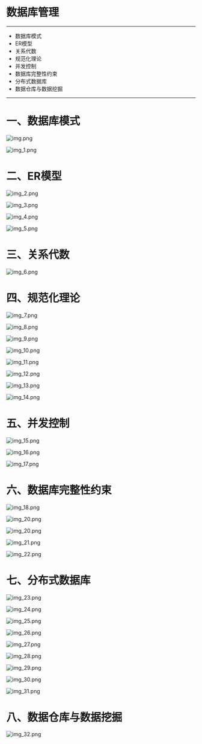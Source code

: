 # 数据库管理

---
* 数据库模式
* ER模型
* 关系代数
* 规范化理论
* 并发控制
* 数据库完整性约束
* 分布式数据库
* 数据仓库与数据挖掘
---


# 一、数据库模式

![img.png](images/img.png)

![img_1.png](images/img_1.png)

# 二、ER模型

![img_2.png](images/img_2.png)

![img_3.png](images/img_3.png)

![img_4.png](images/img_4.png)

![img_5.png](images/img_5.png)

# 三、关系代数

![img_6.png](images/img_6.png)


# 四、规范化理论

![img_7.png](images/img_7.png)

![img_8.png](images/img_8.png)

![img_9.png](images/img_9.png)

![img_10.png](images/img_10.png)

![img_11.png](images/img_11.png)

![img_12.png](images/img_12.png)

![img_13.png](images/img_13.png)

![img_14.png](images/img_14.png)


# 五、并发控制

![img_15.png](images/img_15.png)

![img_16.png](images/img_16.png)

![img_17.png](images/img_17.png)


# 六、数据库完整性约束

![img_18.png](images/img_18.png)

![img_20.png](images/img_19.png)

![img_20.png](images/img_20.png)

![img_21.png](images/img_21.png)

![img_22.png](images/img_22.png)


# 七、分布式数据库

![img_23.png](images/img_23.png)

![img_24.png](images/img_24.png)

![img_25.png](images/img_25.png)

![img_26.png](images/img_26.png)

![img_27.png](images/img_27.png)

![img_28.png](images/img_28.png)

![img_29.png](images/img_29.png)

![img_30.png](images/img_30.png)

![img_31.png](images/img_31.png)

# 八、数据仓库与数据挖掘

![img_32.png](images/img_32.png)